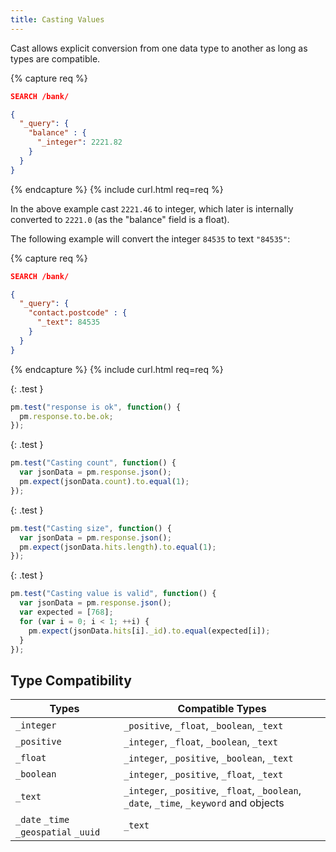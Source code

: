 ```yaml
---
title: Casting Values
---
```


Cast allows explicit conversion from one data type to another as long as types
are compatible.

{% capture req %}

```json
SEARCH /bank/

{
  "_query": {
    "balance" : {
      "_integer": 2221.82
    }
  }
}
```
{% endcapture %}
{% include curl.html req=req %}

In the above example cast `2221.46` to integer, which later is internally
converted to `2221.0` (as the "balance" field is a float).

The following example will convert the integer `84535` to text `"84535"`:

{% capture req %}

```json
SEARCH /bank/

{
  "_query": {
    "contact.postcode" : {
      "_text": 84535
    }
  }
}
```
{% endcapture %}
{% include curl.html req=req %}

{: .test }

```js
pm.test("response is ok", function() {
  pm.response.to.be.ok;
});
```

{: .test }

```js
pm.test("Casting count", function() {
  var jsonData = pm.response.json();
  pm.expect(jsonData.count).to.equal(1);
});
```

{: .test }

```js
pm.test("Casting size", function() {
  var jsonData = pm.response.json();
  pm.expect(jsonData.hits.length).to.equal(1);
});
```

{: .test }

```js
pm.test("Casting value is valid", function() {
  var jsonData = pm.response.json();
  var expected = [768];
  for (var i = 0; i < 1; ++i) {
    pm.expect(jsonData.hits[i]._id).to.equal(expected[i]);
  }
});
```


## Type Compatibility

| Types                                 | Compatible Types                                                                        |
|---------------------------------------|-----------------------------------------------------------------------------------------|
| `_integer`                            | `_positive`, `_float`, `_boolean`, `_text`                                              |
| `_positive`                           | `_integer`, `_float`, `_boolean`, `_text`                                               |
| `_float`                              | `_integer`, `_positive`, `_boolean`, `_text`                                            |
| `_boolean`                            | `_integer`, `_positive`, `_float`, `_text`                                              |
| `_text`                               | `_integer`, `_positive`, `_float`, `_boolean`, `_date`, `_time`, `_keyword` and objects |
| `_date` `_time` `_geospatial` `_uuid` | `_text`                                                                                 |
